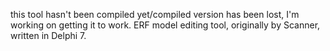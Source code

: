 this tool hasn't been compiled yet/compiled version has been lost, I'm working on getting it to work.
ERF model editing tool, originally by Scanner, written in Delphi 7.
